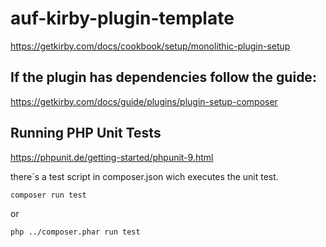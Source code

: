 # auf-kirby-plugin-template

<https://getkirby.com/docs/cookbook/setup/monolithic-plugin-setup>

## If the plugin has dependencies follow the guide:

<https://getkirby.com/docs/guide/plugins/plugin-setup-composer>

## Running PHP Unit Tests

<https://phpunit.de/getting-started/phpunit-9.html>

there´s a test script in composer.json wich executes the unit test.

```composer run test```

or

```php ../composer.phar run test```
